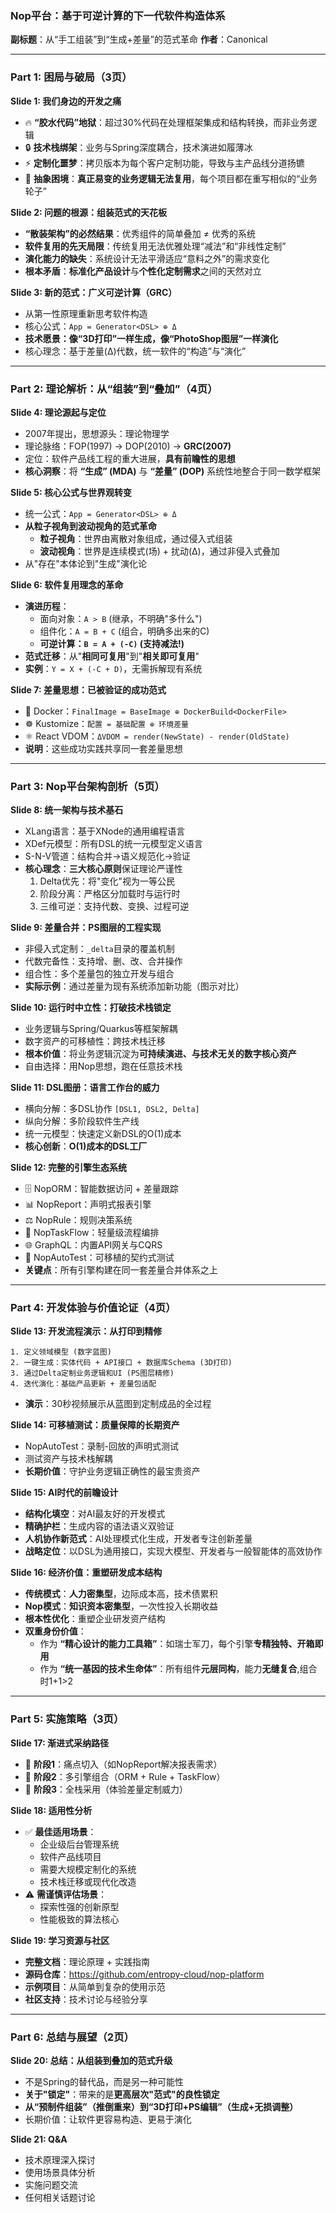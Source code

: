 ### **Nop平台：基于可逆计算的下一代软件构造体系**
**副标题**：从“手工组装”到“生成+差量”的范式革命
**作者**：Canonical

---

### **Part 1: 困局与破局（3页）**

**Slide 1: 我们身边的开发之痛**
- 🔥 **“胶水代码”地狱**：超过30%代码在处理框架集成和结构转换，而非业务逻辑
- 🔒 **技术栈绑架**：业务与Spring深度耦合，技术演进如履薄冰
- ⚡ **定制化噩梦**：拷贝版本为每个客户定制功能，导致与主产品线分道扬镳
- 💸 **抽象困境**：**真正易变的业务逻辑无法复用**，每个项目都在重写相似的“业务轮子”

**Slide 2: 问题的根源：组装范式的天花板**
- **“散装架构”的必然结果**：优秀组件的简单叠加 ≠ 优秀的系统
- **软件复用的先天局限**：传统复用无法优雅处理“减法”和“非线性定制”
- **演化能力的缺失**：系统设计无法平滑适应“意料之外”的需求变化
- **根本矛盾**：**标准化产品设计**与**个性化定制需求**之间的天然对立

**Slide 3: 新的范式：广义可逆计算（GRC）**
- 从第一性原理重新思考软件构造
- 核心公式：`App = Generator<DSL> ⊕ Δ`
- **技术愿景：像“3D打印”一样生成，像“PhotoShop图层”一样演化**
- 核心理念：基于差量(Δ)代数，统一软件的“构造”与“演化”

---

### **Part 2: 理论解析：从“组装”到“叠加”（4页）**

**Slide 4: 理论源起与定位**
- 2007年提出，思想源头：理论物理学
- 理论脉络：FOP(1997) → DOP(2010) → **GRC(2007)**
- 定位：软件产品线工程的重大进展，**具有前瞻性的思想**
- **核心洞察**：将 **“生成” (MDA)** 与 **“差量” (DOP)** 系统性地整合于同一数学框架

**Slide 5: 核心公式与世界观转变**
- 统一公式：`App = Generator<DSL> ⊕ Δ`
- **从粒子视角到波动视角的范式革命**
  - **粒子视角**：世界由离散对象组成，通过侵入式组装
  - **波动视角**：世界是连续模式(场) + 扰动(Δ)，通过非侵入式叠加
- 从"存在"本体论到"生成"演化论

**Slide 6: 软件复用理念的革命**
- **演进历程**：
  - 面向对象：`A > B` (继承，不明确"多什么")
  - 组件化：`A = B + C` (组合，明确多出来的C)
  - **可逆计算：`B = A + (-C)` (支持减法!)**
- **范式迁移**：从"**相同可复用**"到"**相关即可复用**"
- **实例**：`Y = X + (-C + D)`，无需拆解现有系统

**Slide 7: 差量思想：已被验证的成功范式**
- 🐳 Docker：`FinalImage = BaseImage ⊕ DockerBuild<DockerFile>`
- ☸️ Kustomize：`配置 = 基础配置 ⊕ 环境差量`
- ⚛️ React VDOM：`ΔVDOM = render(NewState) - render(OldState)`
- **说明**：这些成功实践共享同一套差量思想

---

### **Part 3: Nop平台架构剖析（5页）**

**Slide 8: 统一架构与技术基石**
- XLang语言：基于XNode的通用编程语言
- XDef元模型：所有DSL的统一元模型定义语言
- S-N-V管道：结构合并→语义规范化→验证
- **核心理念**：**三大核心原则**保证理论严谨性
  1. Delta优先：将"变化"视为一等公民
  2. 阶段分离：严格区分加载时与运行时
  3. 三维可逆：支持代数、变换、过程可逆

**Slide 9: 差量合并：PS图层的工程实现**
- 非侵入式定制：`_delta`目录的覆盖机制
- 代数完备性：支持增、删、改、合并操作
- 组合性：多个差量包的独立开发与组合
- **实际示例**：通过差量为现有系统添加新功能（图示对比）

**Slide 10: 运行时中立性：打破技术栈锁定**
- 业务逻辑与Spring/Quarkus等框架解耦
- 数字资产的可移植性：跨技术栈迁移
- **根本价值**：将业务逻辑沉淀为**可持续演进、与技术无关的数字核心资产**
- 自由选择：用Nop思想，跑在任意技术栈

**Slide 11: DSL图册：语言工作台的威力**
- 横向分解：多DSL协作 `[DSL1, DSL2, Delta]`
- 纵向分解：多阶段软件生产线
- 统一元模型：快速定义新DSL的O(1)成本
- **核心创新**：**O(1)成本的DSL工厂**

**Slide 12: 完整的引擎生态系统**
- 🗄️ NopORM：智能数据访问 + 差量跟踪
- 📊 NopReport：声明式报表引擎
- ⚖️ NopRule：规则决策系统
- 🔄 NopTaskFlow：轻量级流程编排
- 🌐 GraphQL：内置API网关与CQRS
- 🧪 NopAutoTest：可移植的契约式测试
- **关键点**：所有引擎构建在同一套差量合并体系之上

---

### **Part 4: 开发体验与价值论证（4页）**

**Slide 13: 开发流程演示：从打印到精修**
```
1. 定义领域模型 (数字蓝图)
2. 一键生成：实体代码 + API接口 + 数据库Schema (3D打印)
3. 通过Delta定制业务逻辑和UI (PS图层精修)
4. 迭代演化：基础产品更新 + 差量包适配
```
- **演示**：30秒视频展示从蓝图到定制成品的全过程

**Slide 14: 可移植测试：质量保障的长期资产**
- NopAutoTest：录制-回放的声明式测试
- 测试资产与技术栈解耦
- **长期价值**：守护业务逻辑正确性的最宝贵资产

**Slide 15: AI时代的前瞻设计**
- **结构化填空**：对AI最友好的开发模式
- **精确护栏**：生成内容的语法语义双验证
- **人机协作新范式**：AI处理模式化生成，开发者专注创新差量
- **战略定位**：以DSL为通用接口，实现大模型、开发者与一般智能体的高效协作

**Slide 16: 经济价值：重塑研发成本结构**
- **传统模式**：**人力密集型**，边际成本高，技术债累积
- **Nop模式**：**知识资本密集型**，一次性投入长期收益
- **根本性优化**：重塑企业研发资产结构
- **双重身份价值**：
  - 作为 **“精心设计的能力工具箱”**：如瑞士军刀，每个引擎**专精独特、开箱即用**
  - 作为 **“统一基因的技术生命体”**：所有组件**元层同构**，能力**无缝复合**,组合时1+1>2

---

### **Part 5: 实施策略（3页）**

**Slide 17: 渐进式采纳路径**
- 🎯 **阶段1**：痛点切入（如NopReport解决报表需求）
- 🔧 **阶段2**：多引擎组合（ORM + Rule + TaskFlow）
- 🚀 **阶段3**：全栈采用（体验差量定制威力）

**Slide 18: 适用性分析**
- ✅ **最佳适用场景**：
  - 企业级后台管理系统
  - 软件产品线项目
  - 需要大规模定制化的系统
  - 技术栈迁移或现代化改造
- ⚠️ **需谨慎评估场景**：
  - 探索性强的创新原型
  - 性能极致的算法核心

**Slide 19: 学习资源与社区**
- **完整文档**：理论原理 + 实践指南
- **源码仓库**：https://github.com/entropy-cloud/nop-platform
- **示例项目**：从简单到复杂的使用示范
- **社区支持**：技术讨论与经验分享

---

### **Part 6: 总结与展望（2页）**

**Slide 20: 总结：从组装到叠加的范式升级**
- 不是Spring的替代品，而是另一种可能性
- **关于"锁定"**：带来的是**更高层次"范式"的良性锁定**
- **从“预制件组装”（推倒重来）到“3D打印+PS编辑”（生成+无损调整）**
- 长期价值：让软件更容易构造、更易于演化

**Slide 21: Q&A**
- 技术原理深入探讨
- 使用场景具体分析
- 实施问题交流
- 任何相关话题讨论
